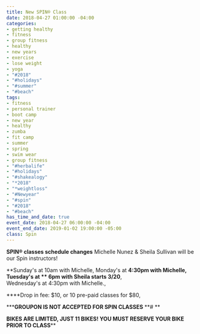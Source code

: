 ```yaml
---
title: New SPIN® Class
date: 2018-04-27 01:00:00 -04:00
categories:
- getting healthy
- fitness
- group fitness
- healthy
- new years
- exercise
- lose weight
- yoga
- "#2018"
- "#holidays"
- "#summer"
- "#beach"
tags:
- fitness
- personal trainer
- boot camp
- new year
- healthy
- zumba
- fit camp
- summer
- spring
- swim wear
- group fitness
- "#herbalife"
- "#holidays"
- "#shakealogy"
- "*2018"
- "*weightloss"
- "#Newyear"
- "#spin"
- "#2018"
- "#beach"
has_time_and_date: true
event_date: 2018-04-27 06:00:00 -04:00
event_end_date: 2019-01-02 19:00:00 -05:00
class: Spin
---
```


**SPIN® classes schedule changes**
Michelle Nunez & Sheila Sullivan will be our Spin instructors! 

**Sunday's at 10am with Michelle, 
Monday's at **4:30pm with Michelle, Tuesday's at ** 6pm with Sheila starts 3/20**,  
Wednesday's at 4:30pm with Michelle., 


****Drop in fee: $10, or 10 pre-paid classes for $80, 

*****GROUPON IS NOT ACCEPTED FOR SPIN CLASSES**
**# **

**BIKES ARE LIMITED, JUST 11 BIKES! YOU MUST RESERVE YOUR BIKE PRIOR TO CLASS****